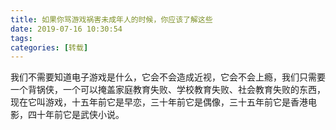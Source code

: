```yaml
---
title: 如果你骂游戏祸害未成年人的时候，你应该了解这些
date: 2019-07-16 10:30:54
tags:
categories: [转载]
---
```



我们不需要知道电子游戏是什么，它会不会造成近视，它会不会上瘾，我们只需要一个背锅侠，一个可以掩盖家庭教育失败、学校教育失败、社会教育失败的东西，现在它叫游戏，十五年前它是早恋，三十年前它是偶像，三十五年前它是香港电影，四十年前它是武侠小说。